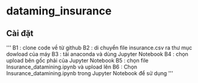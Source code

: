 # dataming_insurance
## Cài đặt
'''
B1 : clone code về từ github 
B2 : di chuyển file insurance.csv ra thư mục dowload của máy
B3 : tải anaconda và dùng Jupyter Notebook
B4 : chọn upload bên gốc phải của Jupyter Notebook
B5 : chọn file Insurance_datamining.ipynb và upload lên
B6 : Chọn Insurance_datamining.ipynb trong Jupyter Notebook để sử dụng
'''
